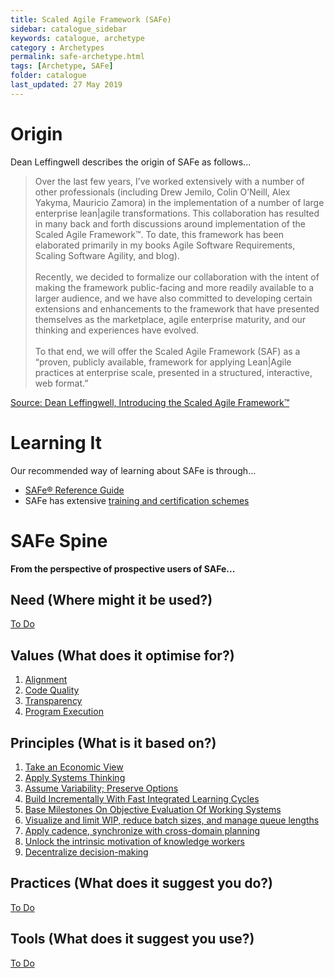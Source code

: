 ```yaml
---
title: Scaled Agile Framework (SAFe)
sidebar: catalogue_sidebar
keywords: catalogue, archetype
category : Archetypes
permalink: safe-archetype.html
tags: [Archetype, SAFe]
folder: catalogue
last_updated: 27 May 2019
---
```


# Origin
Dean Leffingwell describes the origin of SAFe as follows...

>Over the last few years, I’ve worked extensively with a number of other professionals (including Drew Jemilo, Colin O’Neill, Alex Yakyma, Mauricio Zamora) in the implementation of a number of large enterprise lean|agile transformations. This collaboration has resulted in many back and forth discussions around implementation of the Scaled Agile Framework™. To date, this framework has been elaborated primarily in my books Agile Software Requirements, Scaling Software Agility, and blog).<br><br>Recently, we decided to formalize our collaboration with the intent of making the framework public-facing and more readily available to a larger audience, and we have also committed to developing certain extensions and enhancements to the framework that have presented themselves as the marketplace, agile enterprise maturity, and our thinking and experiences have evolved.<br><br>To that end, we will offer the Scaled Agile Framework (SAF) as a “proven, publicly available, framework for applying Lean|Agile practices at enterprise
 scale, presented in a structured, interactive, web format.”

[Source: Dean Leffingwell, Introducing the Scaled Agile Framework™](http://scalingsoftwareagilityblog.com/introducing-the-scaled-agile-framework/)

# Learning It
Our recommended way of learning about SAFe is through…

* [SAFe® Reference Guide](http://www.scaledagile.com/reference-guide/)
* SAFe has extensive [training and certification schemes](http://www.scaledagile.com/which-course/)

# SAFe Spine 
**From the perspective of prospective users of SAFe...**

## Need (Where might it be used?)
[To Do](todo)

## Values (What does it optimise for?)
1. [Alignment](value-safe-alignment)
1. [Code Quality](value-safe-codequality)
1. [Transparency](value-safe-transparency)
1. [Program Execution](value-safe-programexecution)
 
## Principles (What is it based on?)
1. [Take an Economic View](principle-safe-takeaneconomicview)
1. [Apply Systems Thinking](principle-safe-applysystemsthinking)
1. [Assume Variability; Preserve Options](principle-safe-assumevariability)
1. [Build Incrementally With Fast Integrated Learning Cycles](principle-safe-buildincrementally)
1. [Base Milestones On Objective Evaluation Of Working Systems](principle-safe-objectiveevaluation)
1. [Visualize and limit WIP, reduce batch sizes, and manage queue lengths](principle-safe-visualiseandlimitwip) 
1. [Apply cadence, synchronize with cross-domain planning](principle-safe-applycadence)
1. [Unlock the intrinsic motivation of knowledge workers](principle-safe-unlockintrinsicmotivation)
1. [Decentralize decision-making](principle-safe-decentralizedecisionmaking)

## Practices (What does it suggest you do?)
[To Do](todo)

## Tools (What does it suggest you use?)
[To Do](todo)